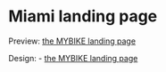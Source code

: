 # Miami landing page
Preview: [the MYBIKE landing page](https://olya-yevsieienko.github.io/layout_miami/)

Design: - [the MYBIKE landing page](https://www.figma.com/file/Ic3SlZjkATYaS7uTifZAIk/BIKE?node-id=0%3A1)
